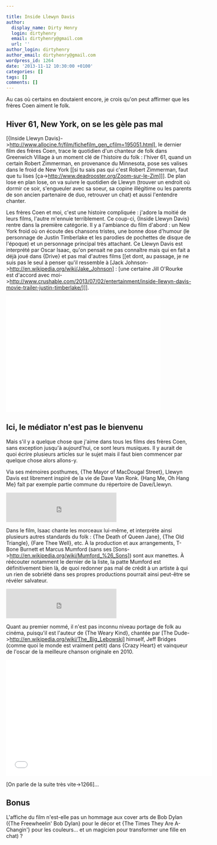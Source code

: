 ```yaml
---

title: Inside Llewyn Davis
author:
  display_name: Dirty Henry
  login: dirtyhenry
  email: dirtyhenry@gmail.com
  url: ''
author_login: dirtyhenry
author_email: dirtyhenry@gmail.com
wordpress_id: 1264
date: '2013-11-12 10:30:00 +0100'
categories: []
tags: []
comments: []
---
```

Au cas où certains en doutaient encore, je crois qu'on peut affirmer que les frères Coen aiment le folk.

<h2>Hiver 61, New York, on se les gèle pas mal</h2>

[{Inside Llewyn Davis}->http://www.allocine.fr/film/fichefilm_gen_cfilm=195051.html], le dernier film des frères Coen, trace le quotidien d'un chanteur de folk dans Greenwich Village à un moment clé de l'histoire du folk : l'hiver 61, quand un certain Robert Zimmerman, en provenance du Minnesota, pose ses valises dans le froid de New York [[si tu sais pas qui c'est Robert Zimmerman, faut que tu lises [ça->http://www.deadrooster.org/Zoom-sur-le-Zim]]]. De plan lose en plan lose, on va suivre le quotidien de Llewyn (trouver un endroit où dormir ce soir, s'engueuler avec sa soeur, sa copine illégitime ou les parents de son ancien partenaire de duo, retrouver un chat) et aussi l'entendre chanter.

Les frères Coen et moi, c'est une histoire compliquée : j'adore la moitié de leurs films, l'autre m'ennuie terriblement. Ce coup-ci, {Inside Llewyn Davis} rentre dans la première catégorie. Il y a l'ambiance du film d'abord : un New York froid où on écoute des chansons tristes, une bonne dose d'humour (le personnage de Justin Timberlake et les parodies de pochettes de disque de l'époque) et un personnage principal très attachant. Ce Llewyn Davis est interprété par Oscar Isaac, qu'on pensait ne pas connaître mais qui en fait a déjà joué dans {Drive} et pas mal d'autres films [[et dont, au passage, je ne suis pas le seul à penser qu'il ressemble à [Jack Johnson->http://en.wikipedia.org/wiki/Jake_Johnson] : [une certaine Jill O'Rourke est d'accord avec moi->http://www.crushable.com/2013/07/02/entertainment/inside-llewyn-davis-movie-trailer-justin-timberlake/]]].

<iframe width="420" height="315" src="//www.youtube.com/embed/W_07dtVL6i4" frameborder="0"> </iframe>

<h2>Ici, le médiator n'est pas le bienvenu</h2>

Mais s'il y a quelque chose que j'aime dans tous les films des frères Coen, sans exception jusqu'à aujourd'hui, ce sont leurs musiques. Il y aurait de quoi écrire plusieurs articles sur le sujet mais il faut bien commencer par quelque chose alors allons-y.

Via ses mémoires posthumes, {The Mayor of MacDougal Street}, Llewyn Davis est librement inspiré de la vie de Dave Van Ronk. {Hang Me, Oh Hang Me} fait par exemple partie commune du répertoire de Dave/Llewyn.

<iframe src="https://embed.spotify.com/?uri=spotify:track:2f7J61lTrAUr9LwtzKRjUX" width="300" height="80" frameborder="0" allowtransparency="true"> </iframe>

Dans le film, Isaac chante les morceaux lui-même, et interprète ainsi plusieurs autres standards du folk : {The Death of Queen Jane}, {The Old Triangle}, {Fare Thee Well}, etc. À la production et aux arrangements, T-Bone Burnett et Marcus Mumford (sans ses [Sons->http://en.wikipedia.org/wiki/Mumford_%26_Sons]) sont aux manettes. À réécouter notamment le dernier de la liste, la patte Mumford est définitivement bien là, de quoi redonner pas mal de crédit à un artiste à qui un rien de sobriété dans ses propres productions pourrait ainsi peut-être se révéler salvateur.

<iframe src="https://embed.spotify.com/?uri=spotify:track:4uCdzs757AOdKFFiKg19gz" width="300" height="80" frameborder="0" allowtransparency="true"> </iframe>

Quant au premier nommé, il n'est pas inconnu niveau portage de folk au cinéma, puisqu'il est l'auteur de {The Weary Kind}, chantée par [The Dude->http://en.wikipedia.org/wiki/The_Big_Lebowski] himself, Jeff Bridges (comme quoi le monde est vraiment petit) dans {Crazy Heart} et vainqueur de l'oscar de la meilleure chanson originale en 2010.

<iframe width="560" height="315" src="//www.youtube.com/embed/z8monRJzzvU" frameborder="0"> </iframe> 

[On parle de la suite très vite->1266]...

<h2>Bonus</h2>

L'affiche du film n'est-elle pas un hommage aux cover arts de Bob Dylan ({The Freewheelin' Bob Dylan} pour le décor et {The Times They Are A-Changin'} pour les couleurs... et un magicien pour transformer une fille en chat) ?

<img521>
